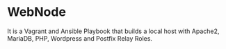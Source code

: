 # WebNode
It is a Vagrant and Ansible Playbook that builds a local host with Apache2, MariaDB, PHP, Wordpress and Postfix Relay Roles.

